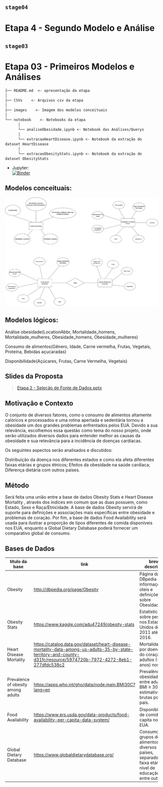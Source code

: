 ## `stage04`
# Etapa 4 - Segundo Modelo e Análise

## `stage03`
# Etapa 03 - Primeiros Modelos e Análises

~~~
├── README.md  <- apresentação da etapa
│
├── CSVs    <- Arquivos csv da etapa
│
├── images    <- Imagem dos modelos conceituais
│
└── notebook    <- Notebooks da etapa
      │
      └── analiseObesidade.ipynb <- Notebook das Análises/Querys
      │
      └── extracaoHeartDisease.ipynb <- Notebook da extração do dataset HeartDisease
      │
      └── extracaoObesityStats.ipynb <- Notebook da extração do dataset ObesityStats
~~~

* Jupyter: <br>
[![Binder](https://mybinder.org/badge_logo.svg)](https://mybinder.org/v2/gh/MatheusCod/Kinda_SUS-MC536_2s2020/main)

## Modelos conceituais:
![Modelos Conceituais](./images/modelos_conceituais.png)

## Modelos lógicos:
Análise obesidade(LocationAbbr,  Mortalidade_homens, Mortalidade_mulheres, Obesidade_homens, Obesidade_mulheres)

Consumo de alimentos(Gênero, Idade, Carne vermelha, Frutas, Vegetais, Proteína, Bebidas açucaradas)

Disponibilidade(Açúcares, Frutas, Carne Vermelha, Vegetais)

## Slides da Proposta

> [Etapa 2 - Seleção de Fonte de Dados.pptx](../stage01/slides/Etapa%202%20-%20Seleção%20de%20Fonte%20de%20Dados.pptx)

## Motivação e Contexto

O conjunto de diversos fatores, como o consumo de alimentos altamente calóricos e processados e uma rotina apertada e sedentária tornou a obesidade um dos grandes problemas enfrentados pelos EUA.
Devido a sua relevância, escolhemos essa questão como tema do nosso projeto, onde serão utilizados diversos dados para entender melhor as causas da obesidade e sua relevância para a incidência de doenças cardíacas.

Os seguintes aspectos serão analisados e discutidos:

Distribuição da doença nos diferentes estados e como ela afeta diferentes faixas etárias e grupos étnicos;
Efeitos da obesidade na saúde cardíaca;
Diferença dietária com outros países.

## Método

Será feita uma união entre a base de dados Obesity Stats e Heart Disease Mortality , através dos índices em comum que as duas possuem, como Estado, Sexo e Raça/Etnicidade.
A base de dados Obesity servirá de suporte para definições e associações mais específicas entre obesidade e problemas de coração.
Por fim, a base de dados Food Availability será usada para ilustrar a proporção de tipos diferentes de comida disponíveis nos EUA, enquanto a Global Dietary Database poderá fornecer um comparativo global de consumo.

## Bases de Dados

título da base | link | breve descrição
----- | ----- | -----
Obesity | http://dbpedia.org/page/Obesity | Página da DBpedia com informações úteis e definições sobre Obesidade.
Obesity Stats | https://www.kaggle.com/adu47249/obesity-stats | Estatística sobre peso nos Estados Unidos do ano 2011 até 2016.
Heart Disease Mortality | https://catalog.data.gov/dataset/heart-disease-mortality-data-among-us-adults-35-by-state-territory-and-county-d31fc/resource/5974720b-7972-4272-8eb1-277dfdc538c2 | Mortalidade por doenças do coração em adultos (+35 anos) nos EUA.
Prevalence of obesity among adults | https://apps.who.int/gho/data/node.main.BMI30C?lang=en | Prevalência de obesidade entre adultos, BMI ≥ 30, estimativas brutas por país.
Food Availability | https://www.ers.usda.gov/data-products/food-availability-per-capita-data-system/ | Disponibilidade de comida per capita nos EUA.
Global Dietary Database | https://www.globaldietarydatabase.org/ | Consumo de grupos de alimentos em diversos países, separado por faixa etária, nível de educação, entre outros.
